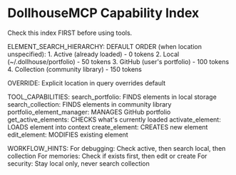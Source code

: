 # DollhouseMCP Capability Index

Check this index FIRST before using tools.

ELEMENT_SEARCH_HIERARCHY:
  DEFAULT ORDER (when location unspecified):
    1. Active (already loaded) - 0 tokens
    2. Local (~/.dollhouse/portfolio) - 50 tokens
    3. GitHub (user's portfolio) - 100 tokens
    4. Collection (community library) - 150 tokens

  OVERRIDE: Explicit location in query overrides default

TOOL_CAPABILITIES:
  search_portfolio: FINDS elements in local storage
  search_collection: FINDS elements in community library
  portfolio_element_manager: MANAGES GitHub portfolio
  get_active_elements: CHECKS what's currently loaded
  activate_element: LOADS element into context
  create_element: CREATES new element
  edit_element: MODIFIES existing element

WORKFLOW_HINTS:
  For debugging: Check active, then search local, then collection
  For memories: Check if exists first, then edit or create
  For security: Stay local only, never search collection
